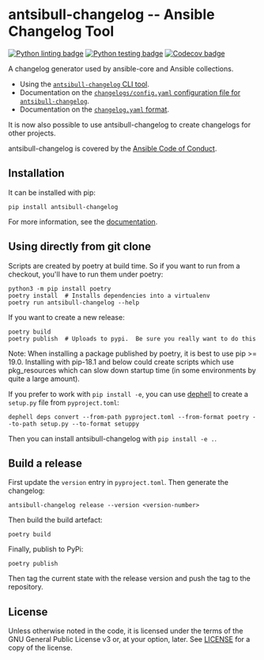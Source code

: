 # antsibull-changelog -- Ansible Changelog Tool
[![Python linting badge](https://github.com/ansible-community/antsibull-changelog/workflows/Python%20linting/badge.svg?event=push&branch=main)](https://github.com/ansible-community/antsibull-changelog/actions?query=workflow%3A%22Python+linting%22+branch%3Amain)
[![Python testing badge](https://github.com/ansible-community/antsibull-changelog/workflows/Python%20testing/badge.svg?event=push&branch=main)](https://github.com/ansible-community/antsibull-changelog/actions?query=workflow%3A%22Python+testing%22+branch%3Amain)
[![Codecov badge](https://img.shields.io/codecov/c/github/ansible-community/antsibull-changelog)](https://codecov.io/gh/ansible-community/antsibull-changelog)

A changelog generator used by ansible-core and Ansible collections.

- Using the
  [`antsibull-changelog` CLI tool](https://github.com/ansible-community/antsibull-changelog/tree/main/docs/changelogs.rst).
- Documentation on the [`changelogs/config.yaml` configuration file for `antsibull-changelog`](https://github.com/ansible-community/antsibull-changelog/tree/main/docs/changelog-configuration.rst).
- Documentation on the
  [`changelog.yaml` format](https://github.com/ansible-community/antsibull-changelog/tree/main/docs/changelog.yaml-format.md).

It is now also possible to use antsibull-changelog to create changelogs for other projects.

antsibull-changelog is covered by the [Ansible Code of Conduct](https://docs.ansible.com/ansible/latest/community/code_of_conduct.html).

## Installation

It can be installed with pip:

    pip install antsibull-changelog

For more information, see the
[documentation](https://github.com/ansible-community/antsibull-changelog/tree/main/docs/changelogs.rst).

## Using directly from git clone

Scripts are created by poetry at build time.  So if you want to run from
a checkout, you'll have to run them under poetry:

    python3 -m pip install poetry
    poetry install  # Installs dependencies into a virtualenv
    poetry run antsibull-changelog --help

If you want to create a new release:

    poetry build
    poetry publish  # Uploads to pypi.  Be sure you really want to do this

Note: When installing a package published by poetry, it is best to use pip >= 19.0.
Installing with pip-18.1 and below could create scripts which use pkg_resources
which can slow down startup time (in some environments by quite a large amount).

If you prefer to work with `pip install -e`, you can use [dephell](https://pypi.org/project/dephell/)
to create a `setup.py` file from `pyproject.toml`:

    dephell deps convert --from-path pyproject.toml --from-format poetry --to-path setup.py --to-format setuppy

Then you can install antsibull-changelog with `pip install -e .`.

## Build a release

First update the `version` entry in `pyproject.toml`. Then generate the changelog:

    antsibull-changelog release --version <version-number>

Then build the build artefact:

    poetry build

Finally, publish to PyPi:

    poetry publish

Then tag the current state with the release version and push the tag to the repository.

## License

Unless otherwise noted in the code, it is licensed under the terms of the GNU
General Public License v3 or, at your option, later. See
[LICENSE](https://github.com/ansible-community/antsibull-changelog/tree/main/LICENSE)
for a copy of the license.
